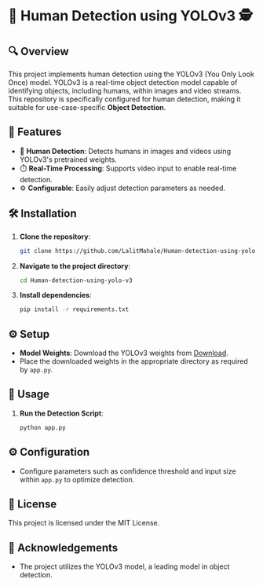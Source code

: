 # 🧍 Human Detection using YOLOv3 🕵️

## 🔍 Overview
This project implements human detection using the YOLOv3 (You Only Look Once) model. YOLOv3 is a real-time object detection model capable of identifying objects, including humans, within images and video streams. This repository is specifically configured for human detection, making it suitable for use-case-specific **Object Detection**.

## 🌟 Features
- 🧍 **Human Detection**: Detects humans in images and videos using YOLOv3's pretrained weights.
- ⏱️ **Real-Time Processing**: Supports video input to enable real-time detection.
- ⚙️ **Configurable**: Easily adjust detection parameters as needed.

## 🛠️ Installation
1. **Clone the repository**:
   ```bash
   git clone https://github.com/LalitMahale/Human-detection-using-yolo-v3.git
   ```
2. **Navigate to the project directory**:
   ```bash
   cd Human-detection-using-yolo-v3
   ```
3. **Install dependencies**:
   ```bash
   pip install -r requirements.txt
   ```

## ⚙️ Setup
- **Model Weights**: Download the YOLOv3 weights from [Download](https://huggingface.co/spaces/Epitech/Scarecrow/blob/main/yolov3.weights).
- Place the downloaded weights in the appropriate directory as required by `app.py`.

## 🚀 Usage
1. **Run the Detection Script**:
   ```bash
   python app.py
   ```

## ⚙️ Configuration
- Configure parameters such as confidence threshold and input size within `app.py` to optimize detection.

## 📜 License
This project is licensed under the MIT License.

## 💬 Acknowledgements
- The project utilizes the YOLOv3 model, a leading model in object detection.
